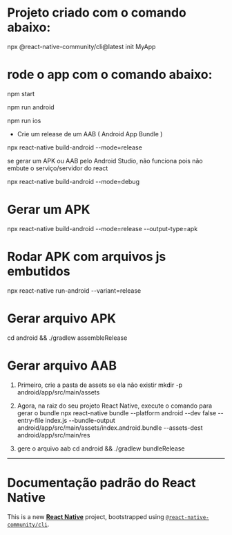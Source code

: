 # Projeto criado com o comando abaixo:

npx @react-native-community/cli@latest init MyApp

# rode o app com o comando abaixo:

npm start

npm run android

npm run ios

* Crie um release de um AAB ( Android App Bundle )

npx react-native build-android --mode=release

se gerar um APK ou AAB pelo Android Studio, não funciona pois não embute o serviço/servidor do react

npx react-native build-android --mode=debug

# Gerar um APK

npx react-native build-android --mode=release --output-type=apk

# Rodar APK com arquivos js embutidos

npx react-native run-android --variant=release

# Gerar arquivo APK
cd android && ./gradlew assembleRelease

# Gerar arquivo AAB
1. Primeiro, crie a pasta de assets se ela não existir
mkdir -p android/app/src/main/assets

2. Agora, na raiz do seu projeto React Native, execute o comando para gerar o bundle
npx react-native bundle --platform android --dev false --entry-file index.js --bundle-output android/app/src/main/assets/index.android.bundle --assets-dest android/app/src/main/res

3. gere o arquivo aab
cd android && ./gradlew bundleRelease

-----------

# Documentação padrão do React Native

This is a new [**React Native**](https://reactnative.dev) project, bootstrapped using [`@react-native-community/cli`](https://github.com/react-native-community/cli).
